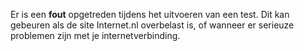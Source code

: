 Er is een <strong>fout</strong> opgetreden tijdens het uitvoeren van een 
test. Dit kan gebeuren als de site Internet.nl overbelast is, of wanneer er 
serieuze problemen zijn met je internetverbinding.
